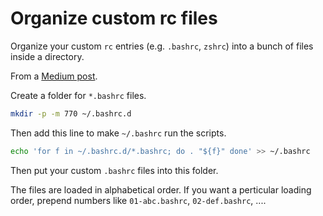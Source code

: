 # Organize custom rc files


Organize your custom `rc` entries (e.g. `.bashrc`, `zshrc`) into a bunch of files inside a directory.

<!--more-->

From a [Medium post](https://medium.com/@waxzce/use-bashrc-d-directory-instead-of-bloated-bashrc-50204d5389ff).

Create a folder for `*.bashrc` files.
```bash
mkdir -p -m 770 ~/.bashrc.d
```

Then add this line to make `~/.bashrc` run the scripts.
```bash
echo 'for f in ~/.bashrc.d/*.bashrc; do . "${f}" done' >> ~/.bashrc
```

Then put your custom `.bashrc` files into this folder.

The files are loaded in alphabetical order. If you want a perticular loading order, prepend numbers like `01-abc.bashrc`, `02-def.bashrc`, ....

